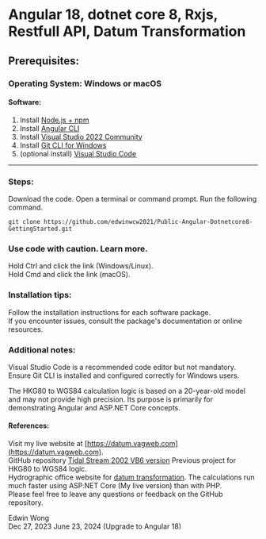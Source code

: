 # Angular 18, dotnet core 8, Rxjs, Restfull API, Datum Transformation

## Prerequisites:
### Operating System: Windows or macOS
#### Software:
1. Install [Node.js + npm](https://docs.npmjs.com/downloading-and-installing-node-js-and-npm)
2. Install [Angular CLI](https://angular.io/cli)
3. Install [Visual Studio 2022 Community](https://learn.microsoft.com/en-us/visualstudio/releases/2022/release-notes)
4. Install [Git CLI for Windows](https://gitforwindows.org)
5. (optional install) [Visual Studio Code](https://code.visualstudio.com/download/)
---
### Steps:
Download the code.
Open a terminal or command prompt.
Run the following command.  
```
git clone https://github.com/edwinwcw2021/Public-Angular-Dotnetcore8-GettingStarted.git 
```  
  
### Use code with caution. Learn more.
Hold Ctrl and click the link (Windows/Linux).  
Hold Cmd and click the link (macOS).  

### Installation tips:  
Follow the installation instructions for each software package.  
If you encounter issues, consult the package's documentation or online resources.  

### Additional notes:  
Visual Studio Code is a recommended code editor but not mandatory.  
Ensure Git CLI is installed and configured correctly for Windows users.  
  
The HKG80 to WGS84 calculation logic is based on a 20-year-old model and may not provide high precision. Its purpose is primarily for demonstrating Angular and ASP.NET Core concepts.  
  
#### References:  
Visit my live website at [https://datum.vagweb.com](https://datum.vagweb.com).    
GitHub repository [Tidal Stream 2002 VB6 version](https://github.com/edwinwcw2021/TidalStream2002) Previous project for HKG80 to WGS84 logic.  
Hydrographic office website for [datum transformation](https://www.hydro.gov.hk/eng/datumnew.php). The calculations run much faster using ASP.NET Core (My live version) than with PHP.  
Please feel free to leave any questions or feedback on the GitHub repository.  
    
Edwin Wong  
Dec 27, 2023
June 23, 2024 (Upgrade to Angular 18)  
